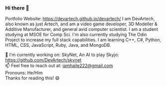 ### Hi there 👋 
Portfolio Website: https://devartech.github.io/devartech/
I am DevArtech, also known as just Artech, and am a video game developer, 3D Modeller & Additive Manufacturer, and general avid computer scientist. I am a student studying at MSOE for Comp Sci. I'm also currently studying The Odin Project to increase my full stack capabilities. I am learning C++, C#, Python, HTML, CSS, JavaScript, Ruby, Java, and MongoDB.    
   
🔭 I'm currently working on: SkyNet, An AI to play Skyjo: https://github.com/DevArtech/skynet   
📫 Feel free to reach out at: iamhaile222@gmail.com   
Pronouns: He/Him   
Thanks for reading this! 😄
